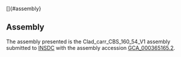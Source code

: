 []{#assembly}

Assembly
--------

The assembly presented is the Clad\_carr\_CBS\_160\_54\_V1 assembly
submitted to [INSDC](http://www.insdc.org) with the assembly accession
[GCA\_000365165.2](http://www.ebi.ac.uk/ena/data/view/GCA_000365165.2).
